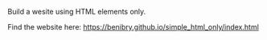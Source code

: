 Build a wesite using HTML elements only.

Find the website here: https://benibry.github.io/simple_html_only/index.html
